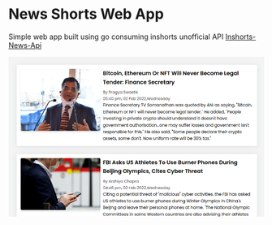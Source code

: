 # News Shorts Web App

Simple web app built using go consuming inshorts unofficial API [Inshorts-News-Api](https://github.com/cyberboysumanjay/Inshorts-News-API)

![In Shorts Screenshot](/inshorts.png?raw=true "App Screenshot")
